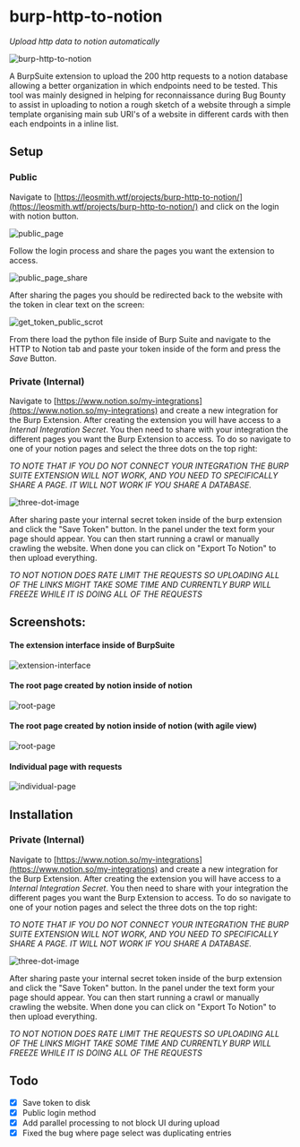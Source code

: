 burp-http-to-notion
====
*Upload http data to notion automatically*

![burp-http-to-notion](https://raw.githubusercontent.com/p4p1/burp-http-to-notion/main/assets/logo.png)

A BurpSuite extension to upload the 200 http requests to a notion database allowing
a better organization in which endpoints need to be tested. This tool was mainly
designed in helping for reconnaissance during Bug Bounty to assist in uploading to
notion a rough sketch of a website through a simple template organising main sub
URI's of a website in different cards with then each endpoints in a inline list.

## Setup

### Public
Navigate to [https://leosmith.wtf/projects/burp-http-to-notion/](https://leosmith.wtf/projects/burp-http-to-notion/)
and click on the login with notion button.

![public_page](https://raw.githubusercontent.com/p4p1/burp-http-to-notion/main/assets/public_page_scrot.png)

Follow the login process and share the pages you want the extension to access.

![public_page_share](https://raw.githubusercontent.com/p4p1/burp-http-to-notion/main/assets/public_2fa_step2.png)

After sharing the pages you should be redirected back to the website with the token
in clear text on the screen:

![get_token_public_scrot](https://raw.githubusercontent.com/p4p1/burp-http-to-notion/main/assets/get_token_public_scrot.png)

From there load the python file inside of Burp Suite and navigate to the HTTP to Notion
tab and paste your token inside of the form and press the *Save* Button.

### Private (Internal)
Navigate to [https://www.notion.so/my-integrations](https://www.notion.so/my-integrations)
and create a new integration for the Burp Extension. After creating the extension
you will have access to a *Internal Integration Secret*. You then need to share
with your integration the different pages you want the Burp Extension to access.
To do so navigate to one of your notion pages and select the three dots on the top
right:

_TO NOTE THAT IF YOU DO NOT CONNECT YOUR INTEGRATION THE BURP SUITE EXTENSION
WILL NOT WORK, AND YOU NEED TO SPECIFICALLY SHARE A PAGE. IT WILL NOT WORK IF YOU
SHARE A DATABASE._

![three-dot-image](https://raw.githubusercontent.com/p4p1/burp-http-to-notion/main/assets/how_to.png)

After sharing paste your internal secret token inside of the burp extension and
click the "Save Token" button. In the panel under the text form your page should
appear. You can then start running a crawl or manually crawling the website. When
done you can click on "Export To Notion" to then upload everything.

_TO NOT NOTION DOES RATE LIMIT THE REQUESTS SO UPLOADING ALL OF THE LINKS MIGHT TAKE
SOME TIME AND CURRENTLY BURP WILL FREEZE WHILE IT IS DOING ALL OF THE REQUESTS_

## Screenshots:

#### The extension interface inside of BurpSuite
![extension-interface](https://raw.githubusercontent.com/p4p1/burp-http-to-notion/main/assets/extention_scot.png)

#### The root page created by notion inside of notion
![root-page](https://raw.githubusercontent.com/p4p1/burp-http-to-notion/main/assets/sitemap_scrot.png)

#### The root page created by notion inside of notion (with agile view)
![root-page](https://raw.githubusercontent.com/p4p1/burp-http-to-notion/main/assets/canban_scrot.png)

#### Individual page with requests
![individual-page](https://raw.githubusercontent.com/p4p1/burp-http-to-notion/main/assets/idividual_card.png)

## Installation

### Private (Internal)
Navigate to [https://www.notion.so/my-integrations](https://www.notion.so/my-integrations)
and create a new integration for the Burp Extension. After creating the extension
you will have access to a *Internal Integration Secret*. You then need to share
with your integration the different pages you want the Burp Extension to access.
To do so navigate to one of your notion pages and select the three dots on the top
right:

_TO NOTE THAT IF YOU DO NOT CONNECT YOUR INTEGRATION THE BURP SUITE EXTENSION
WILL NOT WORK, AND YOU NEED TO SPECIFICALLY SHARE A PAGE. IT WILL NOT WORK IF YOU
SHARE A DATABASE._

![three-dot-image](https://raw.githubusercontent.com/p4p1/burp-http-to-notion/main/assets/how_to.png)

After sharing paste your internal secret token inside of the burp extension and
click the "Save Token" button. In the panel under the text form your page should
appear. You can then start running a crawl or manually crawling the website. When
done you can click on "Export To Notion" to then upload everything.

_TO NOT NOTION DOES RATE LIMIT THE REQUESTS SO UPLOADING ALL OF THE LINKS MIGHT TAKE
SOME TIME AND CURRENTLY BURP WILL FREEZE WHILE IT IS DOING ALL OF THE REQUESTS_


## Todo
 - [x] Save token to disk
 - [x] Public login method
 - [x] Add parallel processing to not block UI during upload
 - [x] Fixed the bug where page select was duplicating entries
